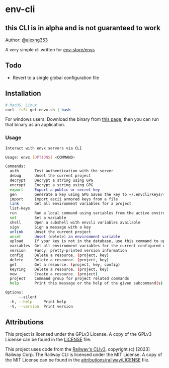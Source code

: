 # env-cli

## this CLI is in alpha and is not guaranteed to work

Author: [@alexng353](https://github.com/alexng353)

A very simple cli written for [env-store/envs](https://github.com/env-store/envs)

## Todo

- Revert to a single global configuration file

## Installation

```bash
# MacOS, Linux
curl -fsSL get.envx.sh | bash
```

For windows users:
Download the binary from [this page](https://github.com/env-store/rusty-cli/releases/latest), then you can run that binary as an application.

### Usage

```bash
Interact with envx servers via CLI

Usage: envx [OPTIONS] <COMMAND>

Commands:
  auth       Test authentication with the server
  debug      Unset the current project
  decrypt    Decrypt a string using GPG
  encrypt    Encrypt a string using GPG
  export     Export a public or secret key
  gen        Generate a key using GPG Saves the key to ~/.envcli/keys/<fingerprint>
  import     Import ascii armored keys from a file
  link       Get all environment variables for a project
  list-keys
  run        Run a local command using variables from the active environment
  set        Set a variable
  shell      Open a subshell with envcli variables available
  sign       Sign a message with a key
  unlink     Unset the current project
  unset      Unset (delete) an environment variable
  upload     If your key is not in the database, use this command to upload it
  variables  Get all environment variables for the current configured directory
  version    Fancy, pretty-printed version information
  config     Delete a resource. (project, key)
  delete     Delete a resource. (project, key)
  get        Get a resource. (project, key, config)
  keyring    Delete a resource. (project, key)
  new        Create a resource. (project)
  project    Command group for project related commands
  help       Print this message or the help of the given subcommand(s)

Options:
      --silent
  -h, --help     Print help
  -V, --version  Print version
```

## Attributions

This project is licensed under the GPLv3 License. A copy of the GPLv3 License can be found in the [LICENSE](LICENSE) file.

This project uses code from the [Railway's CLIv3](https://github.com/railwayapp/cli), copyright (c) [2023] Railway Corp. The Railway CLI is licensed under the MIT License. A copy of the MIT License can be found in the [attributions/railway/LICENSE](attributions/railway/LICENSE) file.
